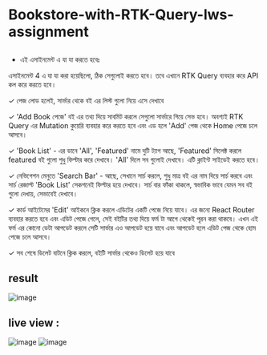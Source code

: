 # Bookstore-with-RTK-Query-lws-assignment

##
- এই এসাইনমেন্ট এ যা যা করতে হবেঃ

এসাইনমেন্ট 4 এ যা যা করা হয়েছিলো, ঠিক সেগুলোই করতে হবে। তবে এখানে RTK Query ব্যবহার করে API কল করে করতে হবে।

✓ পেজ লোড হলেই, সার্ভার থেকে বই এর লিস্ট গুলো নিয়ে এসে দেখাবে

✓ 'Add Book পেজে' বই এর তথ্য দিয়ে সাবমিট করলে সেগুলো সার্ভারে গিয়ে সেভ হবে। অবশ্যই RTK Query এর Mutation কুয়েরি ব্যবহার করে করতে হবে এবং এড হলে 'Add' পেজ থেকে Home পেজে চলে আসবে।

✓ 'Book List' - এর ডানে 'All', 'Featured' নামে দুটি ট্যাগ আছে, 'Featured' সিলেক্ট করলে featured বই গুলো শুধু ফিল্টার করে দেখাবে। 'All' দিলে সব গুলোই দেখাবে। এটি ক্লাইন্ট সাইডেই করতে হবে।

✓ নেভিগেশন মেনুতে 'Search Bar' - আছে, সেখানে সার্চ করলে, শুধু মাত্র বই এর নাম দিয়ে সার্চ করবে এবং সার্চ রেজাল্ট 'Book List' সেকশনেই ফিল্টার হয়ে দেখাবে। সার্চ বার ফাঁকা থাকলে, স্বভাবিক ভাবে যেমন সব বই গুলো দেখায়, সেভাবেই দেখাবে।

✓ কার্ড আইটেমের 'Edit' আইকনে ক্লিক করলে এডিটের একটি পেজে নিয়ে যাবে। এর জন্যে React Router ব্যবহার করতে হবে এবং এডিট পেজে গেলে, সেই বইটির তথ্য দিয়ে ফর্ম টা আগে থেকেই পূরন করা থাকবে। এখন এই ফর্ম এর কোনো ডেটা আপডেট করলে সেটি সার্ভার এও আপডেট হয়ে যাবে এবং আপডেট হলে এডিট পেজ থেকে হোম পেজে চলে আসবে।

✓ সব শেষে ডিলেট বাটনে ক্লিক করলে, বইটি সার্ভার থেকেও ডিলেট হয়ে যাবে
##

## result 
![image](https://user-images.githubusercontent.com/91984650/229042968-1b3dd3b5-4c02-460a-86c4-c330eb22fb57.png)

## live view : 
![image](https://user-images.githubusercontent.com/91984650/229043092-3d1fb8c6-93d4-4e12-ad87-5a98c131f00e.png)
![image](https://user-images.githubusercontent.com/91984650/229043139-1eac9451-326c-4542-a14a-9bc0b745ec5b.png)

